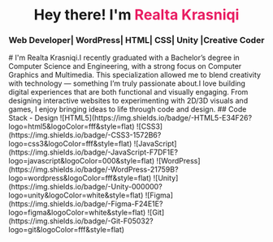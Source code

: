 <h1 align="center">
  Hey there! I'm <span style="color:#e91e63;">Realta Krasniqi</span>
</h1>
<h3 align="center"> Web Developer| WordPress| HTML| CSS| Unity |Creative Coder</h3> 
# I'm Realta Krasniqi.I recently graduated with a Bachelor’s degree in Computer Science and Engineering, with a strong focus on Computer Graphics and Multimedia. This specialization allowed me to blend creativity with technology — something I’m truly passionate about.I love building digital experiences that are both functional and visually engaging. From designing interactive websites to experimenting with 2D/3D visuals and games, I enjoy bringing ideas to life through code and design.
 ## Code Stack  - Design
![HTML5](https://img.shields.io/badge/-HTML5-E34F26?logo=html5&logoColor=fff&style=flat)
![CSS3](https://img.shields.io/badge/-CSS3-1572B6?logo=css3&logoColor=fff&style=flat)
![JavaScript](https://img.shields.io/badge/-JavaScript-F7DF1E?logo=javascript&logoColor=000&style=flat)
![WordPress](https://img.shields.io/badge/-WordPress-21759B?logo=wordpress&logoColor=fff&style=flat)
![Unity](https://img.shields.io/badge/-Unity-000000?logo=unity&logoColor=white&style=flat)
![Figma](https://img.shields.io/badge/-Figma-F24E1E?logo=figma&logoColor=white&style=flat)
![Git](https://img.shields.io/badge/-Git-F05032?logo=git&logoColor=fff&style=flat)
